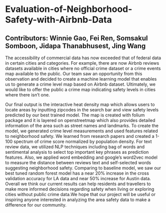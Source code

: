 # Evaluation-of-Neighborhood-Safety-with-Airbnb-Data

## Contributors: Winnie Gao, Fei Ren, Somsakul Somboon, Jidapa Thanabhusest, Jing Wang

The accessibility of commercial data has now exceeded that of federal data in certain
cities and categories. For example, there are now Airbnb reviews datasets available in cities
where no official crime dataset or a crime events map available to the public. Our team saw an
opportunity from this observation and decided to create a machine learning model that enables
us to generate a crime level map based on Airbnb dataset. Ultimately, we would like to offer the
public a crime map indicating safety levels in cities where there isn’t one.

Our final output is the interactive heat density map which allows users to locate areas by
inputting zipcodes in the search bar and view safety levels predicted by our best trained model.
The map is created with folium package and it is layered on openstreetmap which also provides
detailed information of the area such as street names and landmarks. To create the model, we
generated crime level measurements and used features related to neighborhood safety. We
learned from research papers and created a 1-100 spectrum of crime score normalized by
population density. For text review data, we utilized NLP techniques including bag of words and
sentimental analysis to select top important key phrases as prediction features. Also, we applied
word embedding and google’s word2vec model to measure the distance between reviews text
and self-selected words suggesting neighborhood safety. Comparing to baseline model, we saw
our best tuned random forest model has a near 20% increase in the cross validation accuracy
for LA data and near 50% increase for Austin data. Overall we think our current results can help
residents and travellers to make more informed decisions regarding safety when living or
exploring cities without public crime data.We hope that our project will be useful or inspiring
anyone interested in analyzing the area safety data to make a difference for our community.
